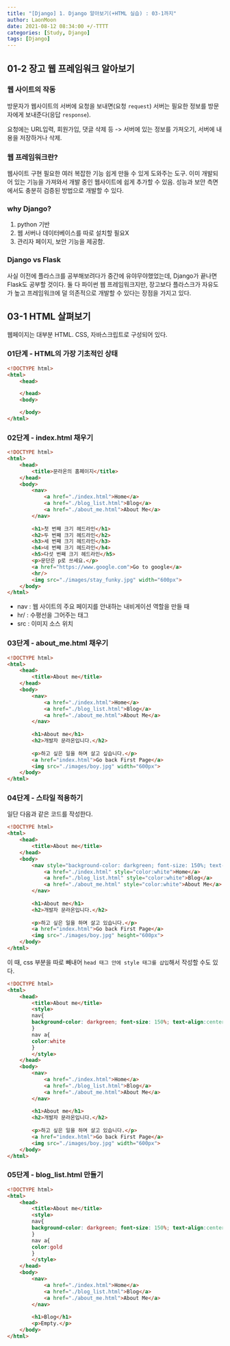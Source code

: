```yaml
---
title: "[Django] 1. Django 알아보기(+HTML 실습) : 03-1까지"
author: LaonMoon
date: 2021-08-12 08:34:00 +/-TTTT
categories: [Study, Django]
tags: [Django]
---
```


## 01-2 장고 웹 프레임워크 알아보기

### 웹 사이트의 작동
방문자가 웹사이트의 서버에 요청을 보내면(요청 `request`) 서버는 필요한 정보를 방문자에게 보내준다(응답 `response`).

요청에는 URL입력, 회원가입, 댓글 삭제 등 -> 서버에 있는 정보를 가져오기, 서버에 내용을 저장하거나 삭제.

### 웹 프레임워크란?
웹사이트 구현 필요한 여러 복잡한 기능 쉽게 만들 수 있게 도와주는 도구. 이미 개발되어 있는 기능을 가져와서 개발 중인 웹사이트에 쉽게 추가할 수 있음. 성능과 보안 측면에서도 충분히 검증된 방법으로 개발할 수 있다.

### why Django?
1. python 기반
2. 웹 서버나 데이터베이스를 따로 설치할 필요X
3. 관리자 페이지, 보안 기능을 제공함.

### Django vs Flask
사실 이전에 플라스크를 공부해보려다가 중간에 유야무야했었는데, Django가 끝나면 Flask도 공부할 것이다. 둘 다 파이썬 웹 프레임워크지만, 장고보다 플라스크가 자유도가 높고 프레임워크에 덜 의존적으로 개발할 수 있다는 장점을 가지고 있다.

## 03-1 HTML 살펴보기
웹페이지는 대부분 HTML. CSS, 자바스크립트로 구성되어 있다.

### 01단계 -  HTML의 가장 기초적인 상태
```html
<!DOCTYPE html>
<html>
    <head>

    </head>
    <body>

    </body>
</html>
```

### 02단계 - index.html 채우기
```html
<!DOCTYPE html>
<html>
    <head>
		<title>문라온의 홈페이지</title>
    </head>
    <body>
		<nav>
			<a href="./index.html">Home</a>
			<a href="./blog_list.html">Blog</a>
			<a href="./about_me.html">About Me</a>
		</nav>
		
		<h1>첫 번째 크기 헤드라인</h1>
		<h2>두 번째 크기 헤드라인</h2>
		<h3>세 번째 크기 헤드라인</h3>
		<h4>네 번째 크기 헤드라인</h4>
		<h5>다섯 번째 크기 헤드라인</h5>
		<p>문단은 p로 쓰세요.</p>
		<a href="https://www.google.com">Go to google</a>
		<hr/>
		<img src="./images/stay_funky.jpg" width="600px">
    </body>
</html>
```
* nav : 웹 사이트의 주요 페이지를 안내하는 내비게이션 역할을 만들 때
* hr/ : 수평선을 그어주는 태그
* src : 이미지 소스 위치

### 03단계 - about_me.html 채우기
```html
<!DOCTYPE html>
<html>
    <head>
		<title>About me</title>
    </head>
    <body>
		<nav>
			<a href="./index.html">Home</a>
			<a href="./blog_list.html">Blog</a>
			<a href="./about_me.html">About Me</a>
		</nav>
		
		<h1>About me</h1>
		<h2>개발자 문라온입니다.</h2>
		
		<p>하고 싶은 일을 하며 살고 싶습니다.</p>
		<a href="index.html">Go back First Page</a>
		<img src="./images/boy.jpg" width="600px">
    </body>
</html>
```

### 04단계 - 스타일 적용하기
일단 다음과 같은 코드를 작성한다.
```html
<!DOCTYPE html>
<html>
    <head>
		<title>About me</title>
    </head>
    <body>
		<nav style="background-color: darkgreen; font-size: 150%; text-align:center">
			<a href="./index.html" style="color:white">Home</a>
			<a href="./blog_list.html" style="color:white">Blog</a>
			<a href="./about_me.html" style="color:white">About Me</a>
		</nav>
		
		<h1>About me</h1>
		<h2>개발자 문라온입니다.</h2>
		
		<p>하고 싶은 일을 하며 살고 있습니다.</p>
		<a href="index.html">Go back First Page</a>
		<img src="./images/boy.jpg" height="600px">
    </body>
</html>
```

이 때, css 부분을 따로 빼내어 `head 태그 안에 style 태그를 삽입`해서 작성할 수도 있다.

```html
<!DOCTYPE html>
<html>
    <head>
		<title>About me</title>
		<style>
		nav{
		background-color: darkgreen; font-size: 150%; text-align:center
		}
		nav a{
		color:white
		}
		</style>
    </head>
    <body>
		<nav>
			<a href="./index.html">Home</a>
			<a href="./blog_list.html">Blog</a>
			<a href="./about_me.html">About Me</a>
		</nav>
		
		<h1>About me</h1>
		<h2>개발자 문라온입니다.</h2>
		
		<p>하고 싶은 일을 하며 살고 있습니다.</p>
		<a href="index.html">Go back First Page</a>
		<img src="./images/boy.jpg" width="600px">
    </body>
</html>
```
### 05단계 - blog_list.html 만들기
```html
<!DOCTYPE html>
<html>
    <head>
		<title>About me</title>
		<style>
		nav{
		background-color: darkgreen; font-size: 150%; text-align:center
		}
		nav a{
		color:gold
		}
		</style>
    </head>
    <body>
		<nav>
			<a href="./index.html">Home</a>
			<a href="./blog_list.html">Blog</a>
			<a href="./about_me.html">About Me</a>
		</nav>
		
		<h1>Blog</h1>
		<p>Empty.</p>
    </body>
</html>
```

